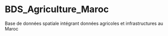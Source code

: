 # BDS_Agriculture_Maroc
Base de données spatiale intégrant données agricoles et infrastructures au Maroc
